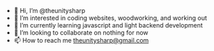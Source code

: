 - 👋 Hi, I’m @theunitysharp
- 👀 I’m interested in coding websites, woodworking, and working out
- 🌱 I’m currently learning javascript and light backend development
- 💞️ I’m looking to collaborate on nothing for now
- 📫 How to reach me theunitysharp@gmail.com

<!---
theunitysharp/theunitysharp is a ✨ special ✨ repository because its `README.md` (this file) appears on your GitHub profile.
You can click the Preview link to take a look at your changes.
--->
